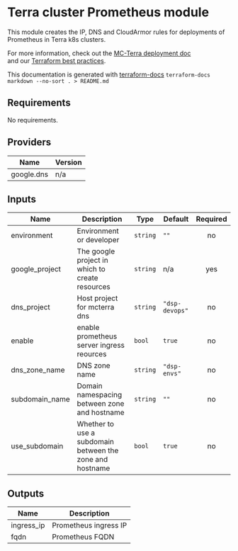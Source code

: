 # Terra cluster Prometheus module

This module creates the IP, DNS and CloudArmor rules for deployments of Prometheus in Terra k8s clusters.

For more information, check out the [MC-Terra deployment doc](https://docs.dsp-devops.broadinstitute.org/mc-terra/mcterra-deployment)  
and our [Terraform best practices](https://docs.dsp-devops.broadinstitute.org/best-practices-guides/terraform).

This documentation is generated with [terraform-docs](https://github.com/segmentio/terraform-docs)
`terraform-docs markdown --no-sort . > README.md`

## Requirements

No requirements.

## Providers

| Name | Version |
|------|---------|
| google.dns | n/a |

## Inputs

| Name | Description | Type | Default | Required |
|------|-------------|------|---------|:--------:|
| environment | Environment or developer | `string` | `""` | no |
| google\_project | The google project in which to create resources | `string` | n/a | yes |
| dns\_project | Host project for mcterra dns | `string` | `"dsp-devops"` | no |
| enable | enable prometheus server ingress reources | `bool` | `true` | no |
| dns\_zone\_name | DNS zone name | `string` | `"dsp-envs"` | no |
| subdomain\_name | Domain namespacing between zone and hostname | `string` | `""` | no |
| use\_subdomain | Whether to use a subdomain between the zone and hostname | `bool` | `true` | no |

## Outputs

| Name | Description |
|------|-------------|
| ingress\_ip | Prometheus ingress IP |
| fqdn | Prometheus FQDN |

